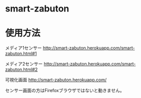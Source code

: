 # smart-zabuton

# 使用方法
メディア1センサー
http://smart-zabuton.herokuapp.com/smart-zabuton.html#1

メディア2センサー
http://smart-zabuton.herokuapp.com/smart-zabuton.html#2

可視化画面
http://smart-zabuton.herokuapp.com/

センサー画面の方はFirefoxブラウザではないと動きません。
